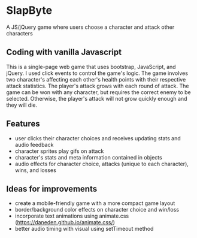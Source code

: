 # SlapByte
A JS/jQuery game where users choose a character and attack other characters

## Coding with vanilla Javascript
This is a single-page web game that uses bootstrap, JavaScript, and jQuery. I used click events to control the game's logic. The game involves two character's affecting each other's health points with their respective attack statistics. The player's attack grows with each round of attack. The game can be won with any character, but requires the correct enemy to be selected. Otherwise, the player's attack will not grow quickly enough and they will die.

## Features
* user clicks their character choices and receives updating stats and audio feedback
* character sprites play gifs on attack
* character's stats and meta information contained in objects
* audio effects for character choice, attacks (unique to each character), wins, and losses

## Ideas for improvements
* create a mobile-friendly game with a more compact game layout
* border/background color effects on character choice and win/loss
* incorporate text animations using animate.css (https://daneden.github.io/animate.css/)
* better audio timing with visual using setTimeout method
